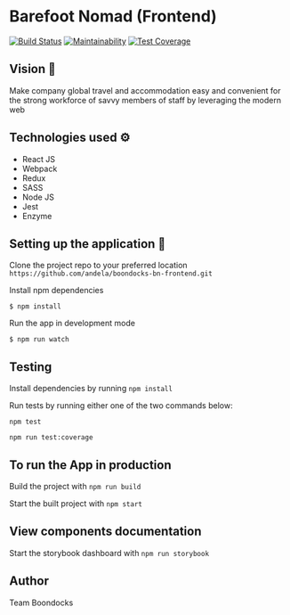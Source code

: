 # Barefoot Nomad (Frontend)
[![Build Status](https://travis-ci.org/andela/boondocks-bn-frontend.svg?branch=develop)](https://travis-ci.org/andela/boondocks-bn-frontend) [![Maintainability](https://api.codeclimate.com/v1/badges/12507ac7cc8a8b5f657e/maintainability)](https://codeclimate.com/github/andela/boondocks-bn-frontend/maintainability) [![Test Coverage](https://api.codeclimate.com/v1/badges/12507ac7cc8a8b5f657e/test_coverage)](https://codeclimate.com/github/andela/boondocks-bn-frontend/test_coverage)

## Vision :telescope:
Make company global travel and accommodation easy and convenient for the strong workforce of savvy members of staff by leveraging the modern web

## Technologies used :gear:
- React JS
- Webpack
- Redux
- SASS
- Node JS
- Jest
- Enzyme

## Setting up the application :wrench:
Clone the project repo to your preferred location
```https://github.com/andela/boondocks-bn-frontend.git```

Install npm dependencies

```$ npm install```

Run the app in development mode

```$ npm run watch```

## Testing
Install dependencies by running ```npm install```

Run tests by running either one of the two commands below:

`npm test`

`npm run test:coverage`

## To run the App in production
Build the project with ```npm run build```

Start the built project with ```npm start```

## View components documentation
Start the storybook dashboard with ```npm run storybook```

## Author
Team Boondocks